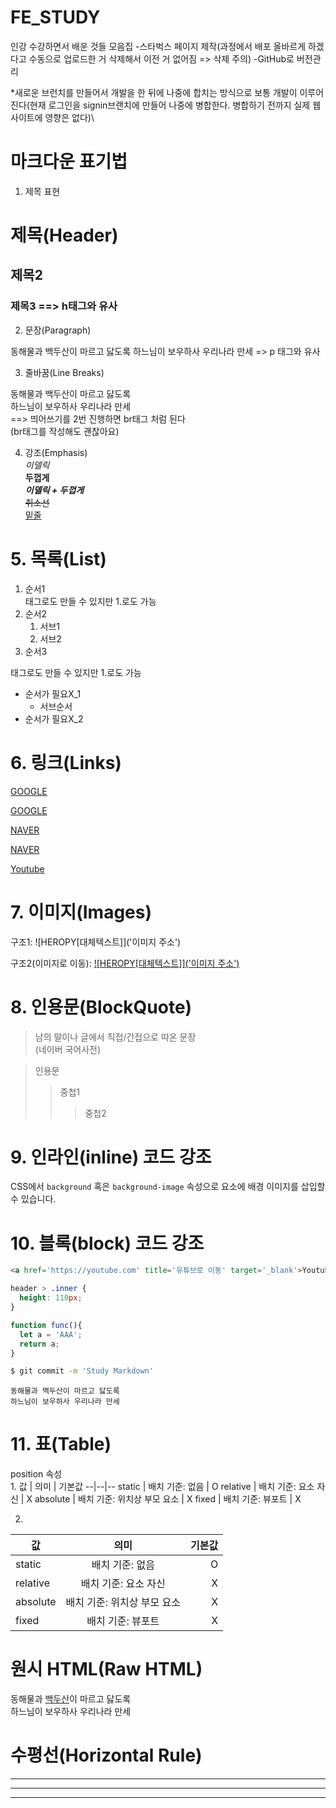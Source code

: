 # FE_STUDY
인강 수강하면서 배운 것들 모음집
-스타벅스 페이지 제작(과정에서 배포 올바르게 하겠다고 수동으로 업로드한 거 삭제해서 이전 거 없어짐 => 삭제 주의)
-GitHub로 버전관리

*새로운 브런치를 만들어서 개발을 한 뒤에 나중에 합치는 방식으로 보통 개발이 이루어진다(현재 로그인을 signin브랜치에 만들어 나중에 병합한다. 병합하기 전까지 실제 웹사이트에 영향은 없다)\


# 마크다운 표기법

1. 제목 표현

# 제목(Header)
## 제목2
### 제목3 ==> h태그와 유사 

2. 문장(Paragraph)

동해물과 백두산이 마르고 닳도록
하느님이 보우하사 우리나라 만세 => p 태그와 유사 

3. 줄바꿈(Line Breaks)

동해물과 백두산이 마르고 닳도록  
하느님이 보우하사 우리나라 만세  
==> 띄어쓰기를 2번 진행하면 br태그 처럼 된다  
(br태그를 작성해도 괜찮아요) 

4. 강조(Emphasis)  
_이델릭_  
**두껍게**  
**_이델릭 + 두껍게_**  
~~취소선~~  
<u>밑줄</u>  

# 5. 목록(List)  

1. 순서1  
태그로도 만들 수 있지만 1.로도 가능 
1. 순서2
    1. 서브1
    1. 서브2 
1. 순서3  

태그로도 만들 수 있지만 1.로도 가능  

- 순서가 필요X_1
    - 서브순서
- 순서가 필요X_2


# 6. 링크(Links)

<a href='https://google.com'>GOOGLE</a>  

[GOOGLE](http://google.com)  

<a href='https://naver.com' title='NAVER로 이동'>NAVER</a>  

[NAVER](http://naver.com "NAVER로 이동!")  

<a href='https://youtube.com' title='유튜브로 이동' target='_blank'>Youtube</a>  

# 7. 이미지(Images)
구조1: ![HEROPY[대체텍스트]]('이미지 주소')

구조2(이미지로 이동): [![HEROPY[대체텍스트]]('이미지 주소')]('이미지주소')  

# 8. 인용문(BlockQuote)
> 남의 말이나 글에서 직접/간접으로 따온 문장  
> (네이버 국어사전)

> 인용문
>> 중첩1 
>>> 중첩2

# 9. 인라인(inline) 코드 강조 

CSS에서 `background` 혹은 `background-image` 속성으로 요소에 배경 이미지를 삽입할 수 있습니다.  

# 10. 블록(block) 코드 강조 

```html 
<a href='https://youtube.com' title='유튜브로 이동' target='_blank'>Youtube</a>  
```

```css 
header > .inner {
  height: 110px;
}
```

```javascript
function func(){
  let a = 'AAA';
  return a;
}
```

```bash
$ git commit -m 'Study Markdown' 
```

```plaintext
동해물과 백두산이 마르고 닳도록
하느님이 보우하사 우리나라 만세
```

# 11. 표(Table)

position 속성  
1. 
값 | 의미 | 기본값 
--|--|-- 
static | 배치 기준: 없음 | O
relative | 배치 기준: 요소 자신 | X 
absolute | 배치 기준: 위치상 부모 요소 | X
fixed | 배치 기준: 뷰포트 | X 
  
2. 
값 | 의미 | 기본값 
--|:--:|--:
static | 배치 기준: 없음 | O
relative | 배치 기준: 요소 자신 | X 
absolute | 배치 기준: 위치상 부모 요소 | X
fixed | 배치 기준: 뷰포트 | X 

# 원시 HTML(Raw HTML)

동해물과 <span style="text-decoration: underline">백두산</span>이 마르고 닳도록<br/>
하느님이 보우하사 우리나라 만세

# 수평선(Horizontal Rule)

--- 

*** 

___ 


